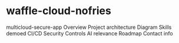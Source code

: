 # waffle-cloud-nofries
multicloud-secure-app
Overview
Project architecture Diagram
Skills demoed
CI/CD
Security Controls
AI relevance 
Roadmap
Contact info
